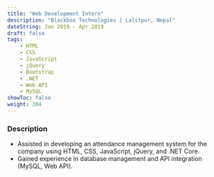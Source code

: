 ```yaml
---
title: "Web Development Intern"
description: "Blackbox Technologies | Lalitpur, Nepal"
dateString: Jan 2019 - Apr 2019
draft: false
tags:
    - HTML
    - CSS
    - JavaScript
    - jQuery
    - Bootstrap
    - .NET
    - Web API
    - MySQL
showToc: false
weight: 304
--- 
```


### Description

- Assisted in developing an attendance management system for the company using HTML, CSS, JavaScript, jQuery, and .NET Core.
- Gained experience in database management and API integration (MySQL, Web API).


